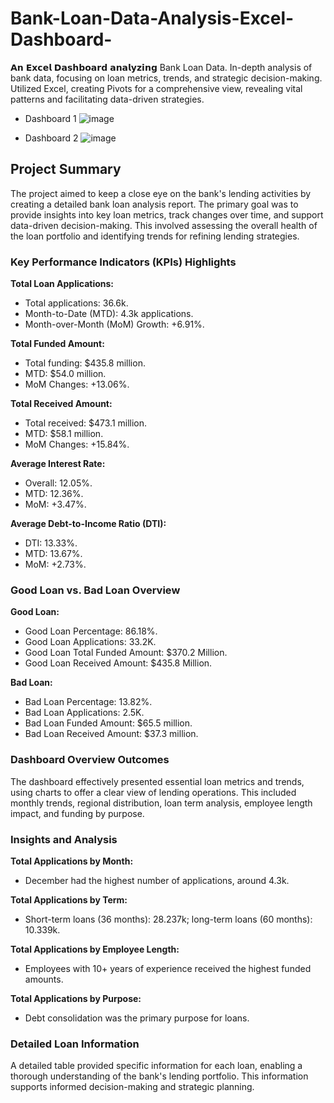# Bank-Loan-Data-Analysis-Excel-Dashboard-
𝗔𝗻 𝗘𝘅𝗰𝗲𝗹 𝗗𝗮𝘀𝗵𝗯𝗼𝗮𝗿𝗱 𝗮𝗻𝗮𝗹𝘆𝘇𝗶𝗻𝗴 Bank Loan Data. In-depth analysis of bank data, focusing on loan metrics, trends, and strategic decision-making. Utilized Excel, creating Pivots for a comprehensive view, revealing vital patterns and facilitating data-driven strategies.

- Dashboard 1
![image](https://github.com/Npps1997/Bank-Loan-Data-Analysis-Excel-Dashboard-/assets/96871890/a4e97556-daa4-4787-8f7e-cd77dcec3682)

- Dashboard 2
![image](https://github.com/Npps1997/Bank-Loan-Data-Analysis-Excel-Dashboard-/assets/96871890/e1b053a4-7154-48d6-aba7-2d05c554532a)

## Project Summary

The project aimed to keep a close eye on the bank's lending activities by creating a detailed bank loan analysis report. The primary goal was to provide insights into key loan metrics, track changes over time, and support data-driven decision-making. This involved assessing the overall health of the loan portfolio and identifying trends for refining lending strategies.

### Key Performance Indicators (KPIs) Highlights

**Total Loan Applications:**

- Total applications: 36.6k.
- Month-to-Date (MTD): 4.3k applications.
- Month-over-Month (MoM) Growth: +6.91%.

**Total Funded Amount:**

- Total funding: $435.8 million.
- MTD: $54.0 million.
- MoM Changes: +13.06%.

**Total Received Amount:**

- Total received: $473.1 million.
- MTD: $58.1 million.
- MoM Changes: +15.84%.

**Average Interest Rate:**

- Overall: 12.05%.
- MTD: 12.36%.
- MoM: +3.47%.

**Average Debt-to-Income Ratio (DTI):**

- DTI: 13.33%.
- MTD: 13.67%.
- MoM: +2.73%.

### Good Loan vs. Bad Loan Overview

**Good Loan:**

- Good Loan Percentage: 86.18%.
- Good Loan Applications: 33.2K.
- Good Loan Total Funded Amount: $370.2 Million.
- Good Loan Received Amount: $435.8 Million.

**Bad Loan:**

- Bad Loan Percentage: 13.82%.
- Bad Loan Applications: 2.5K.
- Bad Loan Funded Amount: $65.5 million.
- Bad Loan Received Amount: $37.3 million.

### Dashboard Overview Outcomes

The dashboard effectively presented essential loan metrics and trends, using charts to offer a clear view of lending operations. This included monthly trends, regional distribution, loan term analysis, employee length impact, and funding by purpose.

### Insights and Analysis

**Total Applications by Month:**

- December had the highest number of applications, around 4.3k.

**Total Applications by Term:**

- Short-term loans (36 months): 28.237k; long-term loans (60 months): 10.339k.

**Total Applications by Employee Length:**

- Employees with 10+ years of experience received the highest funded amounts.

**Total Applications by Purpose:**

- Debt consolidation was the primary purpose for loans.

### Detailed Loan Information

A detailed table provided specific information for each loan, enabling a thorough understanding of the bank's lending portfolio. This information supports informed decision-making and strategic planning.
